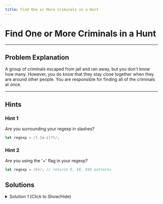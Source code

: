 ```yaml
---
title: Find One or More Criminals in a Hunt
---
```

# Find One or More Criminals in a Hunt

---
## Problem Explanation 

A group of criminals escaped from jail and ran away, but you don't know how many. However, you do know that they stay close together when they are around other people. You are responsible for finding all of the criminals at once.


---
## Hints

### Hint 1 
Are you surrounding your regexp in slashes? 
```javascript
let regexp = /t.[a-z]*t/;
```

### Hint 2
Are you using the '+' flag in your regexp?
```javascript
let regexp = /E+/; // returns E, EE, EEE patterns
```

## Solutions

<details><summary>Solution 1 (Click to Show/Hide)</summary>

```javascript
let crowd = "P1P2P3P4P5P6CCCP7P8P9";

let reCriminals = /C+/; // Change this line

let matchedCriminals = crowd.match(reCriminals);
console.log(matchedCriminals);
```

</details>